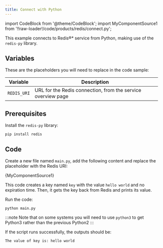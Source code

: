 ```yaml
---
title: Connect with Python
---
```


import CodeBlock from '@theme/CodeBlock';
import MyComponentSource1 from '!!raw-loader!/code/products/redis/connect.py';

This example connects to Redis®\* service from Python, making use of the
`redis-py` library.

## Variables

These are the placeholders you will need to replace in the code sample:

| Variable    | Description                                                  |
| ----------- | ------------------------------------------------------------ |
| `REDIS_URI` | URL for the Redis connection, from the service overview page |

## Prerequisites

Install the `redis-py` library:

```
pip install redis
```

## Code

Create a new file named `main.py`, add the following content and replace
the placeholder with the Redis URI:

<CodeBlock language='python'>{MyComponentSource1}</CodeBlock>

This code creates a key named `key` with the value `hello world` and no
expiration time. Then, it gets the key back from Redis and prints its
value.

Run the code:

```
python main.py
```

:::note
Note that on some systems you will need to use `python3` to get Python3
rather than the previous Python2
:::

If the script runs successfully, the outputs should be:

```
The value of key is: hello world
```
